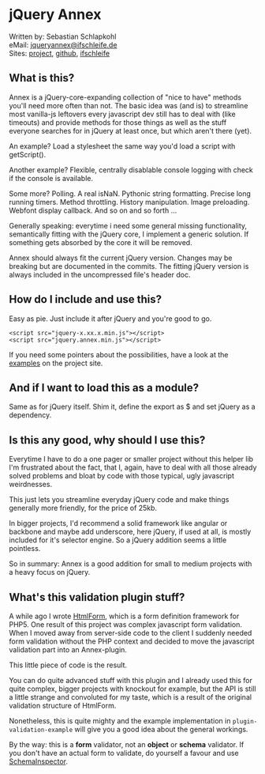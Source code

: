 jQuery Annex
============


Written by:  Sebastian Schlapkohl  
eMail:       jqueryannex@ifschleife.de  
Sites: [project](http://www.ifschleife.de/jqueryannex), [github](https://github.com/OktarinTentakel/jqueryannex), [ifschleife](http://www.ifschleife.de)



What is this?
-------------
Annex is a jQuery-core-expanding collection of "nice to have" methods you'll need more often than not. The basic idea was (and is) to streamline most vanilla-js leftovers every javascript dev still has to deal with (like timeouts) and provide methods for those things as well as the stuff everyone searches for in jQuery at least once, but which aren't there (yet).

An example? Load a stylesheet the same way you'd load a script with getScript().

Another example? Flexible, centrally disablable console logging with check if the console is available.

Some more? Polling. A real isNaN. Pythonic string formatting. Precise long running timers. Method throttling. History manipulation. Image preloading. Webfont display callback. And so on and so forth ...

Generally speaking: everytime i need some general missing functionality, semantically fitting with the jQuery core, I implement a generic solution. If something gets absorbed by the core it will be removed.

Annex should always fit the current jQuery version. Changes may be breaking but are documented in the commits. The fitting jQuery version is always included in the uncompressed file's header doc.



How do I include and use this?
------------------------------
Easy as pie. Just include it after jQuery and you're good to go.

```
<script src="jquery-x.xx.x.min.js"></script>
<script src="jquery.annex.min.js"></script>
```

If you need some pointers about the possibilities, have a look at the [examples](http://ifschleife.de/jqueryannex/?examples) on the project site.



And if I want to load this as a module?
---------------------------------------
Same as for jQuery itself. Shim it, define the export as $ and set jQuery as a dependency.



Is this any good, why should I use this?
----------------------------------------
Everytime I have to do a one pager or smaller project without this helper lib I'm frustrated about the fact, that I, again, have to deal with all those already solved problems and bloat by code with those typical, ugly javascript weirdnesses.

This just lets you streamline everyday jQuery code and make things generally more friendly, for the price of 25kb.

In bigger projects, I'd recommend a solid framework like angular or backbone and maybe add underscore, here jQuery, if used at all, is mostly included for it's selector engine. So a jQuery addition seems a little pointless.

So in summary: Annex is a good addition for small to medium projects with a heavy focus on jQuery.



What's this validation plugin stuff?
------------------------------------
A while ago I wrote [HtmlForm](https://github.com/OktarinTentakel/htmlform), which is a form definition framework for PHP5. One result of this project was complex javascript form validation. When I moved away from server-side code to the client I suddenly needed form validation without the PHP context and decided to move the javascript validation part into an Annex-plugin.

This little piece of code is the result.

You can do quite advanced stuff with this plugin and I already used this for quite complex, bigger projects with knockout for example, but the API is still a little strange and convoluted for my taste, which is a result of the original validation structure of HtmlForm.

Nonetheless, this is quite mighty and the example implementation in `plugin-validation-example` will give you a good idea about the general workings.

By the way: this is a **form** validator, not an **object** or **schema** validator. If you don't have an actual form to validate, do yourself a favour and use [SchemaInspector](https://github.com/Atinux/schema-inspector).

